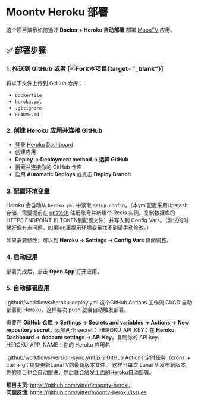 # Moontv Heroku 部署

这个项目演示如何通过 **Docker + Heroku 自动部署** 部署 [MoonTV](https://github.com/moontechlab/lunatv) 应用。

## ✅ 部署步骤

### 1. 推送到 GitHub 或者  [![Fork本项目](https://img.shields.io/badge/Fork-本项目-blue?logo=github){target="_blank"}]
将以下文件上传到 GitHub 仓库：
- `Dockerfile`
- `heroku.yml`
- `.gitignore`
- `README.md`

### 2. 创建 Heroku 应用并连接 GitHub
- 登录 [Heroku Dashboard](https://dashboard.heroku.com/)
- 创建应用
- **Deploy → Deployment method → 选择 GitHub**
- 搜索并连接你的 GitHub 仓库
- 启用 **Automatic Deploys** 或点击 **Deploy Branch**

### 3. 配置环境变量
Heroku 会自动从 `heroku.yml` 中读取 `setup.config`，（本yml配置采用Upstash 存储，需要提前在 [upstash](https://upstash.com/)  注册账号并新建个 Redis 实例。复制数据库的 HTTPS ENDPOINT 和 TOKEN到配置文件）并写入到 Config Vars。（测试的时候好像有点问题，如果log里提示环境变量找不到请手动修改。）

如果需要修改，可以到 **Heroku → Settings → Config Vars** 页面调整。

### 4. 启动应用
部署完成后，点击 **Open App** 打开应用。

### 5. 自动部署应用 
.github/workflows/heroku-deploy.yml 这个GitHub Actions 工作流 CI/CD 自动部署到 Heroku，这样每次 push 就会自动触发部署。

需要在 **GitHub 仓库 → Settings → Secrets and variables → Actions → New repository secret**，添加两个 secret：
HEROKU_API_KEY：在 **Heroku Dashboard → Account settings → API Key**，复制你的 API key。
HEROKU_APP_NAME：你的 Heroku 应用名

.github/workflows/version-sync.yml 这个GitHub Actions 定时任务（cron）+ curl + git 提交更新LunaTV的最新版本文件。
这样当每次 LunaTV 发布新版本，你的项目也会自动跟进，然后就会触发上面的Heroku自动部署。

**项目主页**: https://github.com/vitter/imoontv-heroku  
**问题反馈**: https://github.com/vitter/moontv-heroku/issues